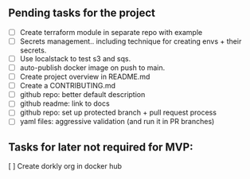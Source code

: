 ## Pending tasks for the project
- [ ] Create terraform module in separate repo with example
- [ ] Secrets management.. including technique for creating envs + their secrets.
- [ ] Use localstack to test s3 and sqs.
- [ ] auto-publish docker image on push to main. 
- [ ] Create project overview in README.md
- [ ] Create a CONTRIBUTING.md
- [ ] github repo: better default description
- [ ] github readme: link to docs
- [ ] github repo: set up protected branch + pull request process
- [ ] yaml files: aggressive validation (and run it in PR branches)

## Tasks for later not required for MVP:
[ ] Create dorkly org in docker hub